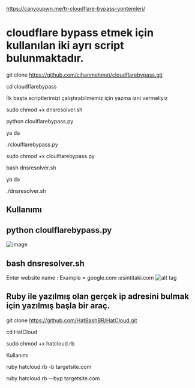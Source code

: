 
https://canyoupwn.me/tr-cloudflare-bypass-yontemleri/


# cloudflare bypass etmek için kullanılan iki ayrı script bulunmaktadır.


git clone https://github.com/cihanmehmet/cloudflarebypass.git

cd cloudflarebypass

İlk başta scriptlerimizi çalıştırabilmemiz için  yazma izni vermeliyiz

sudo chmod +x dnsresolver.sh

python cloulflarebypass.py 

ya da

./cloulflarebypass.py

sudo chmod +x  cloulflarebypass.py

bash dnsresolver.sh 

ya da

./dnsresolver.sh

## Kullanımı
## python cloulflarebypass.py 

![image](http://h.eksiup.com/Er98MZ.png)
## bash dnsresolver.sh 

Enter website name : Example =  google.com :esintitaki.com
![alt tag](http://i.hizliresim.com/GPMRgr.png)


## Ruby ile yazılmış olan gerçek ip adresini bulmak için yazılmış başla bir araç.

git clone https://github.com/HatBashBR/HatCloud.git 

cd HatCloud

sudo chmod +x hatcloud.rb

Kullanımı

ruby hatcloud.rb -b targetsite.com

ruby hatcloud.rb --byp targetsite.com





